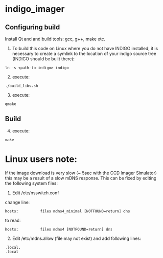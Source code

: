 # indigo_imager

## Configuring build
Install Qt and and build tools: gcc, g++, make etc.

1. To build this code on Linux where you do not have INDIGO installed, it is necessary to create a symlink to the location of your indigo source tree (INDIGO should be built there):
```
ln -s <path-to-indigo> indigo
```
2. execute:
```
./build_libs.sh
```
3. execute:
```
qmake
```

## Build
4. execute:
```
make
```

# Linux users note:
If the image download is very slow (~ 5sec with the CCD Imager Simulator) this may be a result of a slow mDNS response. This can be fixed by editing the following system files:

1. Edit /etc/nsswitch.conf

change line:
```
hosts:          files mdns4_minimal [NOTFOUND=return] dns
```
to read:
```
hosts:          files mdns4 [NOTFOUND=return] dns
```

2. Edit /etc/mdns.allow (file may not exist) and add following lines:
```
.local.
.local
```
